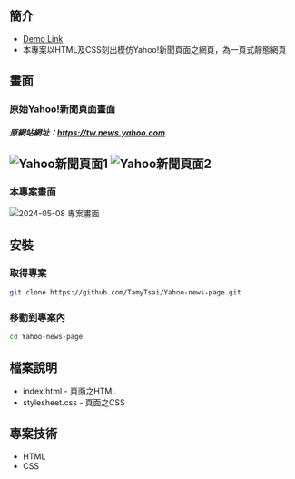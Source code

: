 ## 簡介
- [Demo Link](https://tamytsai.github.io/Yahoo-news-page/)
- 本專案以HTML及CSS刻出模仿Yahoo!新聞頁面之網頁，為一頁式靜態網頁

## 畫面
### 原始Yahoo!新聞頁面畫面
##### 原網站網址：https://tw.news.yahoo.com
![Yahoo新聞頁面1](https://github.com/TamyTsai/Yahoo-news-page/assets/97825677/bddf7458-3943-4195-bcec-ed48a765d17e)
![Yahoo新聞頁面2](https://github.com/TamyTsai/Yahoo-news-page/assets/97825677/119d7d11-e2cf-4c43-9fe7-b68812dee860)
---
### 本專案畫面
![2024-05-08 專案畫面](https://github.com/TamyTsai/Yahoo-news-page/assets/97825677/c5b32708-da67-4008-8ea0-b1ff11228358)

## 安裝
### 取得專案
```bash
git clone https://github.com/TamyTsai/Yahoo-news-page.git
```
### 移動到專案內
```bash
cd Yahoo-news-page
```

## 檔案說明
- index.html - 頁面之HTML
- stylesheet.css - 頁面之CSS

## 專案技術
- HTML
- CSS
